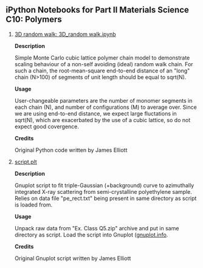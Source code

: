 ## iPython Notebooks for Part II Materials Science C10: Polymers

<ol>
<li>

[3D random walk: 3D_random walk.ipynb](https://colab.research.google.com/github/jae1001/PartII_C10/blob/main/3D%20random%20walk.ipynb)

**Description**

Simple Monte Carlo cubic lattice polymer chain model to demonstrate scaling behaviour
of a non-self avoiding (ideal) random walk chain. For such a chain, the root-mean-square
end-to-end distance of an "long" chain (N>100) of segments of unit length should be equal
to sqrt(N).

**Usage**

User-changeable parameters are the number of monomer segments in each chain (N), and
number of configurations (M) to average over. Since we are using end-to-end distance, we
expect large fluctations in sqrt(N), which are exacerbated by the use of a cubic lattice,
so do not expect good covergence.

**Credits**

Original Python code written by James Elliott
</li>


<li>

[script.plt](https://colab.research.google.com/github/jae1001/PartII_C10/blob/main/script.plt)

**Description**

Gnuplot script to fit triple-Gaussian (+background) curve to azimuthally integrated X-ray
scattering from semi-crystalline polyethylene sample. Relies on data file "pe_rect.txt" being
present in same directory as script is loaded from.

**Usage**

Unpack raw data from "Ex. Class Q5.zip" archive and put in same directory as script. Load the 
script into Gnuplot ([gnuplot.info](http://gnuplot.info/).

**Credits**

Original Gnuplot script written by James Elliott
</li>
